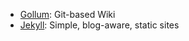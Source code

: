 * [Gollum](https://github.com/gollum/gollum): Git-based Wiki
* [Jekyll](https://jekyllrb.com/): Simple, blog-aware, static sites